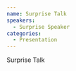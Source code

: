 ```yaml
--- 
name: Surprise Talk 
speakers: 
  - Surprise Speaker
categories:
  - Presentation
---
```


Surprise Talk